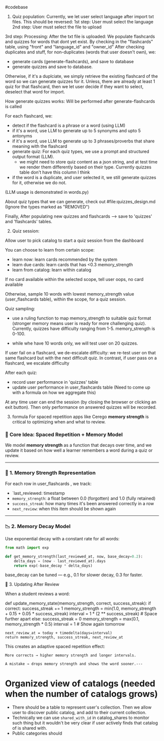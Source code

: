 #codebase 
1. Quiz population:
Currently, we let user select language after import txt files. This should be reversed: 
1st step: User must select the language
2nd step: User must select the file to upload

3rd step: Processing:
After the txt file is uploaded: We populate flashcards and quizzes for words that dont yet exist. By checking in the "flashcards" table, using "front" and "language_id" and "owner_id"
After checking duplicates and stuff, for non-duplicates (words that user doesn't own), we:
- generate cards (generate-flashcards), and save to database
- generate quizzes and save to database.

Otherwise, if it's a duplciate, we simply retrieve the existing flashcard of the word so we can generate quizzes for it. Unless, there are already at least 1 quiz for that flashcard, then we let user decide if they want to select, deselect that word for import.

How generate quizzes works: Will be performed after generate-flashcards is called

For each flashcard, we:
- detect if the flashcard is a phrase or a word (using LLM)
- if it's a word, use LLM to generate up to 5 synonyms and upto 5 antonyms
- if it's a word, use LLM to generate up to 3 phrases/proverbs that share meaning with the flashcard
- generate quiz: For each quiz types, we use a prompt and structured output format (LLM). 
    - we might need to store quiz content as a json string, and at test time we render them differently based on their type. Currently quizzes table don't have this column I think
- if the word is a duplicate, and user selected it, we still generate quizzes for it, otherwise we do not.


(LLM usage is demonstrated in words.py)

About quiz types that we can generate, check out #file:quizzes_design.md  (Ignore the types marked as "REMOVED")

Finally, After populating new quizzes and flashcards --> save to 'quizzes' and 'flashcards' tables.

2. Quiz session:

Allow user to pick catalog to start a quiz session from the dashboard

You can choose to learn from certain scope:
- learn now: learn cards recommended by the system
- learn due cards: learn cards that has <0.3 memory_strength
- learn from catalog: learn within catalog

If no card available within the selected scope, tell user oops, no card available

Otherwise, sample 10 words with lowest memory_strength value (user_flashcards table), within the scope, for a quiz session. 

Quiz sampling:
  - use a ruling function to map memory_strength to suitable quiz format (stronger memory means user is ready for more challenging quiz). Currently, quizzes have difficulty ranging from 1-5. memory_strength is 0-100.

  - while whe have 10 words only, we will test user on 20 quizzes.

If user fail on a flashcard, we de-escalate difficulty: we re-test user on that same flashcard but with the next difficult quiz.
In contrast, if user pass on a flashcard, we escalate difficulty

After each quiz:
- record user performance in 'quizzes' table
- update user performance in user_flashcards table (Need to come up with a formula on how we aggregate this)

At any time user can end the session (by closing the browser or clicking an exit button). Then only performance on answered quizzes will be recorded.

3. formula
For spaced repetition apps like Cerego **memory strength** is critical to optimizing when and what to review.


### 🔁 **Core Idea: Spaced Repetition + Memory Model**
We model **memory strength** as a function that decays over time, and we update it based on how well a learner remembers a word during a quiz or review.

---

### 🧠 **1. Memory Strength Representation**
For each row in user_flashcards , we track:

- `last_reviewed: timestamp
- `memory_strength`: a float between 0.0 (forgotten) and 1.0 (fully retained)
- `success_streak`: how many times it's been answered correctly in a row
- `next_review`: when this item should be shown again

---

### 📉 **2. Memory Decay Model**
Use exponential decay with a constant rate for all words:

```python
from math import exp

def get_memory_strength(last_reviewed_at, now, base_decay=0.2):
    delta_days = (now - last_reviewed_at).days
    return exp(-base_decay * delta_days)
````

base_decay can be tuned — e.g., 0.1 for slower decay, 0.3 for faster.

🔄 3. Updating After Review

When a student reviews a word:

def update_memory_state(memory_strength, correct, success_streak):
    if correct:
        success_streak += 1
        memory_strength = min(1.0, memory_strength + 0.15 + 0.05 * success_streak)
        interval = 1 * (2 ** success_streak)  # Space further apart
    else:
        success_streak = 0
        memory_strength = max(0.1, memory_strength * 0.5)
        interval = 1  # Show again tomorrow

    next_review_at = today + timedelta(days=interval)
    return memory_strength, success_streak, next_review_at

This creates an adaptive spaced repetition effect:

    More corrects → higher memory strength and longer intervals.

    A mistake → drops memory strength and shows the word sooner.---



# Organized view of catalogs (needed when the number of catalogs grows)
 - There should be a table to represent user's collection. Then we allow user to discover public catalog, and add to their current collection.
 - Technically we can use `shared_with_id`  in catalog_shares to monitor such thing but it wouldn't be very clear if user actively finds that catalog of is shared with.
- Public categories should 
